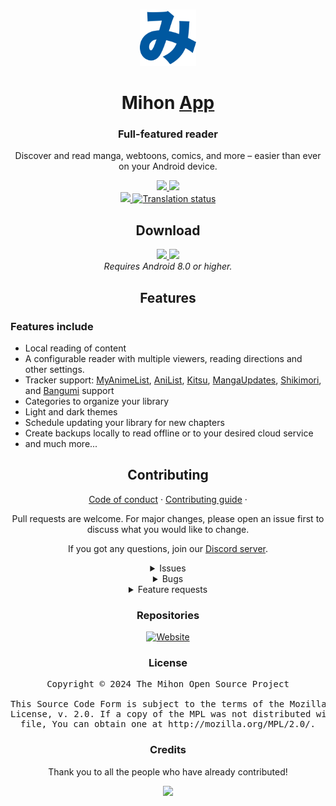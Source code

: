 <p align="center">
    <br>
    <a href="https://mihon.app">
        <img src="./.github/assets/logo.png" width="90"/>
    </a>
</p>

<h1 align="center">Mihon <a href="#">App</a></h1>
<h3 align="center">Full-featured reader</h3>
<p align="center">Discover and read manga, webtoons, comics, and more – easier than ever on your Android device.</p>

<p align="center">
    <a title="Discord server" href="https://discord.gg/mihon">
        <img src="https://img.shields.io/discord/1195734228319617024.svg?label=&labelColor=6A7EC2&color=7389D8&logo=discord&logoColor=FFFFFF">
    </a>
    <a title="GitHub downloads" href="https://github.com/mihonapp/mihon/releases">
        <img src="https://img.shields.io/github/downloads/mihonapp/mihon/total?label=downloads&labelColor=27303D&color=0D1117&logo=github&logoColor=FFFFFF&style=flat">
    </a>
    <br>
    <a title="CI" href="https://github.com/mihonapp/mihon/actions/workflows/build_push.yml">
        <img src="https://github.com/mihonapp/mihon/actions/workflows/build_push.yml/badge.svg">
    </a>
    <a title="Translation status" href="https://hosted.weblate.org/engage/mihon/">
        <img src="https://hosted.weblate.org/widget/mihon/svg-badge.svg" alt="Translation status" />
    </a>
</p>

<h2 align="center">Download</h2>

<p align="center">
    <a title="Stable" href="https://github.com/mihonapp/mihon/releases">
        <img src="https://img.shields.io/github/release/mihonapp/mihon.svg?maxAge=3600&label=Stable&labelColor=06599d&color=043b69">
    </a>
    <a title="Beta" href="https://github.com/mihonapp/mihon-preview/releases">
        <img src="https://img.shields.io/github/v/release/mihonapp/mihon-preview.svg?maxAge=3600&label=Beta&labelColor=2c2c47&color=1c1c39 ">
    </a>
    <br>
    <em>Requires Android 8.0 or higher.</em>
</p>

<h2 align="center">Features</h2>

<h3>Features include</h3>
<ul>
    <li>Local reading of content</li>
    <li>A configurable reader with multiple viewers, reading directions and other settings.</li>
    <li>Tracker support: <a target="_blank" href="https://myanimelist.net/">MyAnimeList</a>, <a target="_blank" href="https://anilist.co/">AniList</a>, <a target="_blank" href="https://kitsu.io/">Kitsu</a>, <a target="_blank" href="https://mangaupdates.com">MangaUpdates</a>, <a target="_blank" href="https://shikimori.one">Shikimori</a>, and <a target="_blank" href="https://bgm.tv/">Bangumi</a> support</li>
    <li>Categories to organize your library</li>
    <li>Light and dark themes</li>
    <li>Schedule updating your library for new chapters</li>
    <li>Create backups locally to read offline or to your desired cloud service</li>
    <li>and much more...</li>
</ul>

<h2 align="center">Contributing</h2>

<p align="center">
    <a href="./CODE_OF_CONDUCT.md">Code of conduct</a>
    ·
    <a href="./CONTRIBUTING.md">Contributing guide</a>
    ·
</p>

<p align="center">Pull requests are welcome. For major changes, please open an issue first to discuss what you would like to change.</p>
<p align="center">If you got any questions, join our <a target="_blank" href="https://discord.gg/mihon">Discord server</a>.</p>

<details align="center"><summary>Issues</summary>

1. <strong>Before reporting a new issue, take a look at the <a href="https://mihon.app/docs/faq/general">FAQ</a>, the <a href="https://mihon.app/changelogs/">changelog</a> and the already opened <a href="https://github.com/mihonapp/mihon/issues">issues</a>.</strong>
2. If you are unsure, ask here: <a href="https://discord.gg/mihon"><img src="https://img.shields.io/discord/1195734228319617024.svg" alt="Discord"></a>

</details>

<details align="center"><summary>Bugs</summary>

<em> Include version (More → About → Version)
</em> If not latest, try updating, it may have already been solved
<em> Beta version is equal to the number of commits as seen on the main page
</em> Include steps to reproduce (if not obvious from description)
<em> Include screenshot (if needed)
</em> If it could be device-dependent, try reproducing on another device (if possible)

- Don&#39;t group unrelated requests into one issue

</details>

<details align="center"><summary>Feature requests</summary>

<em> Write a detailed issue, explaining what it should do or how. Avoid writing just &quot;like X app does&quot;
</em> Include screenshot (if needed)

Source requests are not accepted.

</details>

<h3 align="center">Repositories</h3>

<div>
    <p align="center">
        <a href="https://github.com/mihonapp/website/">
            <img src="https://github-readme-stats.vercel.app/api/pin/?username=mihonapp&repo=website&bg_color=161B22&text_color=c9d1d9&title_color=818CF8&icon_color=818CF8&border_radius=8&hide_border=true" alt="Website">
        </a>
    </p>
</div>

<h3 align="center">License</h3>

<pre align="center">Copyright © 2024 The Mihon Open Source Project<br><br>This Source Code Form is subject to the terms of the Mozilla Public<br>License, v. 2.0. If a copy of the MPL was not distributed with this<br>file, You can obtain one at http://mozilla.org/MPL/2.0/.</pre>

<h3 align="center">Credits</h3>

<p align="center">Thank you to all the people who have already contributed!</p>
<p align="center">
    <a href="https://github.com/mihonapp/mihon/graphs/contributors">
        <img src="https://contrib.rocks/image?repo=mihonapp/mihon" width="800"/>
    </a>
</p>
